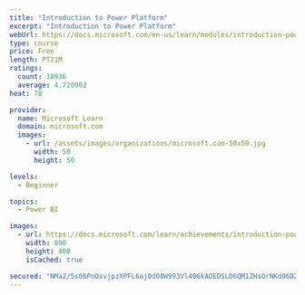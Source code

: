 ```yaml
---
title: "Introduction to Power Platform"
excerpt: "Introduction to Power Platform"
webUrl: https://docs.microsoft.com/en-us/learn/modules/introduction-power-platform/
type: course
price: Free
length: PT21M
ratings:
  count: 18936
  average: 4.720902
heat: 78

provider:
  name: Microsoft Learn
  domain: microsoft.com
  images:
    - url: /assets/images/organizations/microsoft.com-50x50.jpg
      width: 50
      height: 50

levels:
  - Beginner

topics:
  - Power BI

images:
  - url: https://docs.microsoft.com/learn/achievements/introduction-power-platform-social.png
    width: 800
    height: 400
    isCached: true

secured: "NMa2/5s06PnOsvjpzXPFL6aj0d08W993Vl406kAOEDSLO6QM1ZHsOrNKd06DZvvU9vuf0byB3uCiaFJSYMSpOgHKUm175Q8+N3l+IKVXquWBSgBuL8Mrbscmqt0NtFKXYzDOb8WkdI0v2uMTTpzU2l3KCozmZbvntRtJmC/G7I8fZm76AlF9iDNAu5c1K+t1G7rM+84pG5dHz7oxZqakN5EljpgnErP5rI11PhzN6368uKkIqseBq3RZSfDghej5hAWH7PzmHfMkhy1o//IXMhIIzZUkfC7zGBrcJMpOk8CPfgPyIQGFZEYha71bMayd+ACiGi1P/L+gNwz2MqGsQ2zOHD8gPMDzCqnMtpB1IlZuUa2VF6GxQS2qnSanh5L0BYhihBTw6BsEoYsxGIz+UxFWwUuJuR7k24VNsnpeNT6wNrLX04q2PmMts4XjAiDM;4bUORSSBYjnfTPUoBNgDvQ=="
---
```



